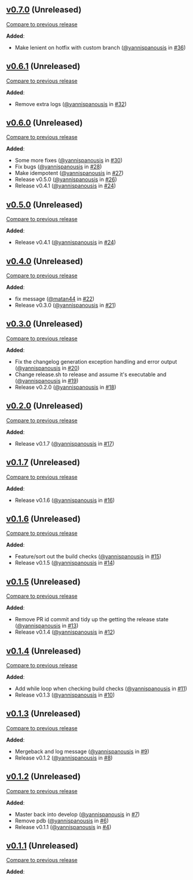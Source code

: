 ## [v0.7.0](https://github.com/lystable/dennis/tree/v0.7.0) (Unreleased)

[Compare to previous release](https://github.com/lystable/dennis/compare/v0.6.1...v0.7.0)

**Added**:

- Make lenient on hotfix with custom branch 
  ([@yannispanousis](https://github.com/yannispanousis/)
  in [\#36](https://github.com/lystable/dennis/pull/36/))



## [v0.6.1](https://github.com/lystable/dennis/tree/v0.6.1) (Unreleased)

[Compare to previous release](https://github.com/lystable/dennis/compare/v0.6.0...v0.6.1)

**Added**:

- Remove extra logs 
  ([@yannispanousis](https://github.com/yannispanousis/)
  in [\#32](https://github.com/lystable/dennis/pull/32/))



## [v0.6.0](https://github.com/lystable/dennis/tree/v0.6.0) (Unreleased)

[Compare to previous release](https://github.com/lystable/dennis/compare/v0.5.0...v0.6.0)

**Added**:

- Some more fixes 
  ([@yannispanousis](https://github.com/yannispanousis/)
  in [\#30](https://github.com/lystable/dennis/pull/30/))
- Fix bugs 
  ([@yannispanousis](https://github.com/yannispanousis/)
  in [\#28](https://github.com/lystable/dennis/pull/28/))
- Make idempotent 
  ([@yannispanousis](https://github.com/yannispanousis/)
  in [\#27](https://github.com/lystable/dennis/pull/27/))
- Release v0.5.0 
  ([@yannispanousis](https://github.com/yannispanousis/)
  in [\#26](https://github.com/lystable/dennis/pull/26/))
- Release v0.4.1 
  ([@yannispanousis](https://github.com/yannispanousis/)
  in [\#24](https://github.com/lystable/dennis/pull/24/))



## [v0.5.0](https://github.com/lystable/dennis/tree/v0.5.0) (Unreleased)

[Compare to previous release](https://github.com/lystable/dennis/compare/v0.4.1...v0.5.0)

**Added**:

- Release v0.4.1 
  ([@yannispanousis](https://github.com/yannispanousis/)
  in [\#24](https://github.com/lystable/dennis/pull/24/))



## [v0.4.0](https://github.com/lystable/dennis/tree/v0.4.0) (Unreleased)

[Compare to previous release](https://github.com/lystable/dennis/compare/v0.3.0...v0.4.0)

**Added**:

- fix message 
  ([@matan44](https://github.com/matan44/)
  in [\#22](https://github.com/lystable/dennis/pull/22/))
- Release v0.3.0 
  ([@yannispanousis](https://github.com/yannispanousis/)
  in [\#21](https://github.com/lystable/dennis/pull/21/))



## [v0.3.0](https://github.com/lystable/dennis/tree/v0.3.0) (Unreleased)

[Compare to previous release](https://github.com/lystable/dennis/compare/v0.2.0...v0.3.0)

**Added**:

- Fix the changelog generation exception handling and error output 
  ([@yannispanousis](https://github.com/yannispanousis/)
  in [\#20](https://github.com/lystable/dennis/pull/20/))
- Change release.sh to release and assume it's executable and 
  ([@yannispanousis](https://github.com/yannispanousis/)
  in [\#19](https://github.com/lystable/dennis/pull/19/))
- Release v0.2.0 
  ([@yannispanousis](https://github.com/yannispanousis/)
  in [\#18](https://github.com/lystable/dennis/pull/18/))



## [v0.2.0](https://github.com/lystable/dennis/tree/v0.2.0) (Unreleased)

[Compare to previous release](https://github.com/lystable/dennis/compare/v0.1.7...v0.2.0)

**Added**:

- Release v0.1.7 
  ([@yannispanousis](https://github.com/yannispanousis/)
  in [\#17](https://github.com/lystable/dennis/pull/17/))



## [v0.1.7](https://github.com/lystable/dennis/tree/v0.1.7) (Unreleased)

[Compare to previous release](https://github.com/lystable/dennis/compare/v0.1.6...v0.1.7)

**Added**:

- Release v0.1.6 
  ([@yannispanousis](https://github.com/yannispanousis/)
  in [\#16](https://github.com/lystable/dennis/pull/16/))



## [v0.1.6](https://github.com/lystable/dennis/tree/v0.1.6) (Unreleased)

[Compare to previous release](https://github.com/lystable/dennis/compare/v0.1.5...v0.1.6)

**Added**:

- Feature/sort out the build checks 
  ([@yannispanousis](https://github.com/yannispanousis/)
  in [\#15](https://github.com/lystable/dennis/pull/15/))
- Release v0.1.5 
  ([@yannispanousis](https://github.com/yannispanousis/)
  in [\#14](https://github.com/lystable/dennis/pull/14/))



## [v0.1.5](https://github.com/lystable/dennis/tree/v0.1.5) (Unreleased)

[Compare to previous release](https://github.com/lystable/dennis/compare/v0.1.4...v0.1.5)

**Added**:

- Remove PR id commit and tidy up the getting the release state 
  ([@yannispanousis](https://github.com/yannispanousis/)
  in [\#13](https://github.com/lystable/dennis/pull/13/))
- Release v0.1.4 
  ([@yannispanousis](https://github.com/yannispanousis/)
  in [\#12](https://github.com/lystable/dennis/pull/12/))



## [v0.1.4](https://github.com/lystable/dennis/tree/v0.1.4) (Unreleased)

[Compare to previous release](https://github.com/lystable/dennis/compare/v0.1.3...v0.1.4)

**Added**:

- Add while loop when checking build checks 
  ([@yannispanousis](https://github.com/yannispanousis/)
  in [\#11](https://github.com/lystable/dennis/pull/11/))
- Release v0.1.3 
  ([@yannispanousis](https://github.com/yannispanousis/)
  in [\#10](https://github.com/lystable/dennis/pull/10/))



## [v0.1.3](https://github.com/lystable/dennis/tree/v0.1.3) (Unreleased)

[Compare to previous release](https://github.com/lystable/dennis/compare/v0.1.2...v0.1.3)

**Added**:

- Mergeback and log message 
  ([@yannispanousis](https://github.com/yannispanousis/)
  in [\#9](https://github.com/lystable/dennis/pull/9/))
- Release v0.1.2 
  ([@yannispanousis](https://github.com/yannispanousis/)
  in [\#8](https://github.com/lystable/dennis/pull/8/))



## [v0.1.2](https://github.com/lystable/dennis/tree/v0.1.2) (Unreleased)

[Compare to previous release](https://github.com/lystable/dennis/compare/v0.1.1...v0.1.2)

**Added**:

- Master back into develop 
  ([@yannispanousis](https://github.com/yannispanousis/)
  in [\#7](https://github.com/lystable/dennis/pull/7/))
- Remove pdb 
  ([@yannispanousis](https://github.com/yannispanousis/)
  in [\#6](https://github.com/lystable/dennis/pull/6/))
- Release v0.1.1 
  ([@yannispanousis](https://github.com/yannispanousis/)
  in [\#4](https://github.com/lystable/dennis/pull/4/))



## [v0.1.1](https://github.com/lystable/dennis/tree/v0.1.1) (Unreleased)

[Compare to previous release](https://github.com/lystable/dennis/compare/v0.1.0...v0.1.1)

**Added**:




